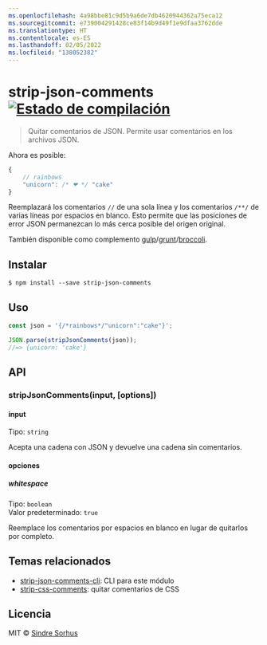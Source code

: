 ```yaml
---
ms.openlocfilehash: 4a98bbe81c9d5b9a6de7db4620944362a75eca12
ms.sourcegitcommit: e739004291428ce83f14b9d49f1e9dfaa3762dde
ms.translationtype: HT
ms.contentlocale: es-ES
ms.lasthandoff: 02/05/2022
ms.locfileid: "138052382"
---
```

# <a name="strip-json-comments-build-statushttpstravis-ciorgsindresorhusstrip-json-comments"></a>strip-json-comments [![Estado de compilación](https://travis-ci.org/sindresorhus/strip-json-comments.svg?branch=master)](https://travis-ci.org/sindresorhus/strip-json-comments)

> Quitar comentarios de JSON. Permite usar comentarios en los archivos JSON.

Ahora es posible:

```js
{
    // rainbows
    "unicorn": /* ❤ */ "cake"
}
```

Reemplazará los comentarios `//` de una sola línea y los comentarios `/**/` de varias líneas por espacios en blanco. Esto permite que las posiciones de error JSON permanezcan lo más cerca posible del origen original.

También disponible como complemento [gulp](https://github.com/sindresorhus/gulp-strip-json-comments)/[grunt](https://github.com/sindresorhus/grunt-strip-json-comments)/[broccoli](https://github.com/sindresorhus/broccoli-strip-json-comments).


## <a name="install"></a>Instalar

```
$ npm install --save strip-json-comments
```


## <a name="usage"></a>Uso

```js
const json = '{/*rainbows*/"unicorn":"cake"}';

JSON.parse(stripJsonComments(json));
//=> {unicorn: 'cake'}
```


## <a name="api"></a>API

### <a name="stripjsoncommentsinput-options"></a>stripJsonComments(input, [options])

#### <a name="input"></a>input

Tipo: `string`

Acepta una cadena con JSON y devuelve una cadena sin comentarios.

#### <a name="options"></a>opciones

##### <a name="whitespace"></a>whitespace

Tipo: `boolean`  
Valor predeterminado: `true`

Reemplace los comentarios por espacios en blanco en lugar de quitarlos por completo.


## <a name="related"></a>Temas relacionados

- [strip-json-comments-cli](https://github.com/sindresorhus/strip-json-comments-cli): CLI para este módulo
- [strip-css-comments](https://github.com/sindresorhus/strip-css-comments): quitar comentarios de CSS


## <a name="license"></a>Licencia

MIT © [Sindre Sorhus](http://sindresorhus.com)
